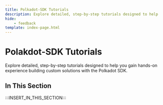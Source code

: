 ```yaml
---
title: Polkadot-SDK Tutorials
description: Explore detailed, step-by-step tutorials designed to help you gain hands-on experience building custom solutions with the Polkadot SDK.
hide: 
    - feedback
template: index-page.html
---
```


# Polakdot-SDK Tutorials

Explore detailed, step-by-step tutorials designed to help you gain hands-on experience building custom solutions with the Polkadot SDK.

## In This Section

:::INSERT_IN_THIS_SECTION:::
